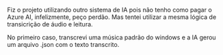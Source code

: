 Fiz o projeto utilizando outro sistema de IA pois não tenho como pagar o Azure AI, infelizmente, peço perdão. Mas tentei utilizar a mesma lógica de transicrição de áudio e leitura.

No primeiro caso, transcrevi uma música padrão do windows e a IA gerou um arquivo .json com o texto transcrito.